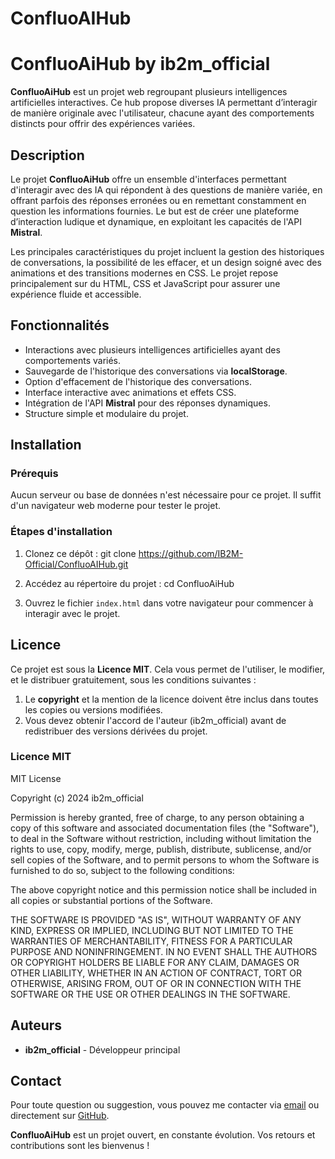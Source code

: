 # ConfluoAIHub

# ConfluoAiHub by ib2m_official

**ConfluoAiHub** est un projet web regroupant plusieurs intelligences artificielles interactives. Ce hub propose diverses IA permettant d’interagir de manière originale avec l'utilisateur, chacune ayant des comportements distincts pour offrir des expériences variées.

## Description

Le projet **ConfluoAiHub** offre un ensemble d'interfaces permettant d'interagir avec des IA qui répondent à des questions de manière variée, en offrant parfois des réponses erronées ou en remettant constamment en question les informations fournies. Le but est de créer une plateforme d’interaction ludique et dynamique, en exploitant les capacités de l'API **Mistral**.

Les principales caractéristiques du projet incluent la gestion des historiques de conversations, la possibilité de les effacer, et un design soigné avec des animations et des transitions modernes en CSS. Le projet repose principalement sur du HTML, CSS et JavaScript pour assurer une expérience fluide et accessible.

## Fonctionnalités

- Interactions avec plusieurs intelligences artificielles ayant des comportements variés.
- Sauvegarde de l'historique des conversations via **localStorage**.
- Option d'effacement de l'historique des conversations.
- Interface interactive avec animations et effets CSS.
- Intégration de l'API **Mistral** pour des réponses dynamiques.
- Structure simple et modulaire du projet.

## Installation

### Prérequis

Aucun serveur ou base de données n'est nécessaire pour ce projet. Il suffit d'un navigateur web moderne pour tester le projet.

### Étapes d'installation

1. Clonez ce dépôt :
   git clone https://github.com/IB2M-Official/ConfluoAIHub.git

2. Accédez au répertoire du projet :
   cd ConfluoAiHub

3. Ouvrez le fichier `index.html` dans votre navigateur pour commencer à interagir avec le projet.

## Licence

Ce projet est sous la **Licence MIT**. Cela vous permet de l'utiliser, le modifier, et le distribuer gratuitement, sous les conditions suivantes :

1. Le **copyright** et la mention de la licence doivent être inclus dans toutes les copies ou versions modifiées.
2. Vous devez obtenir l'accord de l'auteur (ib2m_official) avant de redistribuer des versions dérivées du projet.

### Licence MIT


MIT License

Copyright (c) 2024 ib2m_official

Permission is hereby granted, free of charge, to any person obtaining a copy
of this software and associated documentation files (the "Software"), to deal
in the Software without restriction, including without limitation the rights
to use, copy, modify, merge, publish, distribute, sublicense, and/or sell
copies of the Software, and to permit persons to whom the Software is
furnished to do so, subject to the following conditions:

The above copyright notice and this permission notice shall be included in all
copies or substantial portions of the Software.

THE SOFTWARE IS PROVIDED "AS IS", WITHOUT WARRANTY OF ANY KIND, EXPRESS OR
IMPLIED, INCLUDING BUT NOT LIMITED TO THE WARRANTIES OF MERCHANTABILITY,
FITNESS FOR A PARTICULAR PURPOSE AND NONINFRINGEMENT. IN NO EVENT SHALL THE
AUTHORS OR COPYRIGHT HOLDERS BE LIABLE FOR ANY CLAIM, DAMAGES OR OTHER
LIABILITY, WHETHER IN AN ACTION OF CONTRACT, TORT OR OTHERWISE, ARISING FROM,
OUT OF OR IN CONNECTION WITH THE SOFTWARE OR THE USE OR OTHER DEALINGS IN THE
SOFTWARE.


## Auteurs

- **ib2m_official** - Développeur principal

## Contact

Pour toute question ou suggestion, vous pouvez me contacter via [email](ib2m.morel@gmail.com) ou directement sur [GitHub](https://github.com/IB2M-Official).



**ConfluoAiHub** est un projet ouvert, en constante évolution. Vos retours et contributions sont les bienvenus !

